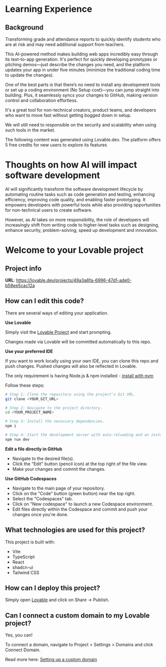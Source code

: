 # Learning Experience
## Background 
Transforming grade and attendance reports to quickly identify students who are at risk and may need additional support from teachers.

This AI-powered method makes building web apps incredibly easy through its text-to-app generation. It's perfect for quickly developing prototypes or pitching demos—just describe the changes you need, and the platform updates your app in under five minutes (minimize the traditional coding time to update the changes).

One of the best parts is that there’s no need to install any development tools or set up a coding environment (No Setup cost)—you can jump straight into building. Plus, it seamlessly syncs your changes to GitHub, making version control and collaboration effortless.

It's a great tool for non-technical creators, product teams, and developers who want to move fast without getting bogged down in setup.

We will still need to responsible on the security and scalability when using such tools in the market.

The following content was generated using Lovable.dev. The platform offers 5 free credits for new users to explore its features

# Thoughts on how AI will impact software development
AI will significantly transform the software development lifecycle by automating routine tasks such as code generation and testing, enhancing efficiency, improving code quality, and enabling faster prototyping. It empowers developers with powerful tools while also providing opportunities for non-technical users to create software. 

However, as AI takes on more responsibility, the role of developers will increasingly shift from writing code to higher-level tasks such as designing, enhance security, problem-solving, speed up development and innovation. 

# Welcome to your Lovable project

## Project info

**URL**: https://lovable.dev/projects/49a3a6fa-6996-47d1-ade0-b58ee5cac12a

## How can I edit this code?

There are several ways of editing your application.

**Use Lovable**

Simply visit the [Lovable Project](https://lovable.dev/projects/49a3a6fa-6996-47d1-ade0-b58ee5cac12a) and start prompting.

Changes made via Lovable will be committed automatically to this repo.

**Use your preferred IDE**

If you want to work locally using your own IDE, you can clone this repo and push changes. Pushed changes will also be reflected in Lovable.

The only requirement is having Node.js & npm installed - [install with nvm](https://github.com/nvm-sh/nvm#installing-and-updating)

Follow these steps:

```sh
# Step 1: Clone the repository using the project's Git URL.
git clone <YOUR_GIT_URL>

# Step 2: Navigate to the project directory.
cd <YOUR_PROJECT_NAME>

# Step 3: Install the necessary dependencies.
npm i

# Step 4: Start the development server with auto-reloading and an instant preview.
npm run dev
```

**Edit a file directly in GitHub**

- Navigate to the desired file(s).
- Click the "Edit" button (pencil icon) at the top right of the file view.
- Make your changes and commit the changes.

**Use GitHub Codespaces**

- Navigate to the main page of your repository.
- Click on the "Code" button (green button) near the top right.
- Select the "Codespaces" tab.
- Click on "New codespace" to launch a new Codespace environment.
- Edit files directly within the Codespace and commit and push your changes once you're done.

## What technologies are used for this project?

This project is built with:

- Vite
- TypeScript
- React
- shadcn-ui
- Tailwind CSS

## How can I deploy this project?

Simply open [Lovable](https://lovable.dev/projects/49a3a6fa-6996-47d1-ade0-b58ee5cac12a) and click on Share -> Publish.

## Can I connect a custom domain to my Lovable project?

Yes, you can!

To connect a domain, navigate to Project > Settings > Domains and click Connect Domain.

Read more here: [Setting up a custom domain](https://docs.lovable.dev/tips-tricks/custom-domain#step-by-step-guide)
